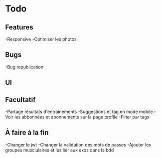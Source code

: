 # Todo

## Features

-Responsive
-Optimiser les photos

## Bugs

-Bug republication

## UI

## Facultatif

-Partage résultats d'entraînements
-Suggestions et tag en mode mobile
-Voir les abbonnées et abonnements sur la page profile
-Filter par tags

## À faire à la fin

-Changer le jwt
-Changer la validation des mots de passes
-Ajouter les groupes musclulaires et les lier aux exos dans la bdd

